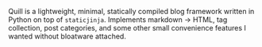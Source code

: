 Quill is a lightweight, minimal, statically compiled blog framework written in Python on top of `staticjinja`. Implements markdown -> HTML, tag collection, post categories, and some other small convenience features I wanted without bloatware attached.
